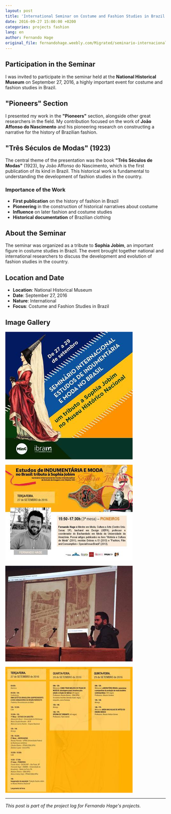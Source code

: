 ```yaml
---
layout: post
title: 'International Seminar on Costume and Fashion Studies in Brazil: A Tribute to Sophia Jobim'
date: 2016-09-27 15:00:00 +0200
categories: projects fashion
lang: en
author: Fernando Hage
original_file: fernandohage.weebly.com/Migrated/seminario-internacional-de-estudos-de-indumentaria-e-moda-no-brasil-tributo-a-sophia-jobim.html
---
```


## Participation in the Seminar

I was invited to participate in the seminar held at the **National Historical Museum** on September 27, 2016, a highly important event for costume and fashion studies in Brazil.

## "Pioneers" Section

I presented my work in the **"Pioneers"** section, alongside other great researchers in the field. My contribution focused on the work of **João Affonso do Nascimento** and his pioneering research on constructing a narrative for the history of Brazilian fashion.

## "Três Séculos de Modas" (1923)

The central theme of the presentation was the book **"Três Séculos de Modas"** (1923), by João Affonso do Nascimento, which is the first publication of its kind in Brazil. This historical work is fundamental to understanding the development of fashion studies in the country.

### Importance of the Work

- **First publication** on the history of fashion in Brazil
- **Pioneering** in the construction of historical narratives about costume
- **Influence** on later fashion and costume studies
- **Historical documentation** of Brazilian clothing

## About the Seminar

The seminar was organized as a tribute to **Sophia Jobim**, an important figure in costume studies in Brazil. The event brought together national and international researchers to discuss the development and evolution of fashion studies in the country.

## Location and Date

- **Location**: National Historical Museum
- **Date**: September 27, 2016
- **Nature**: International
- **Focus**: Costume and Fashion Studies in Brazil

## Image Gallery


![International Seminar on Costume and Fashion Studies in Brazil: A Tribute to Sophia Jobim](/assets/images/2016-09-27-seminario-internacional-indumentaria-tributo-sophia-jobim-01.jpg)



![International Seminar on Costume and Fashion Studies in Brazil: A Tribute to Sophia Jobim](/assets/images/2016-09-27-seminario-internacional-indumentaria-tributo-sophia-jobim-02.jpg)



![International Seminar on Costume and Fashion Studies in Brazil: A Tribute to Sophia Jobim](/assets/images/2016-09-27-seminario-internacional-indumentaria-tributo-sophia-jobim-03.jpg)



![International Seminar on Costume and Fashion Studies in Brazil: A Tribute to Sophia Jobim](/assets/images/2016-09-27-seminario-internacional-indumentaria-tributo-sophia-jobim-04.jpg)


---

*This post is part of the project log for Fernando Hage's projects.*